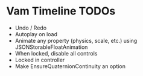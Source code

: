 # Vam Timeline TODOs

- Undo / Redo
- Autoplay on load
- Animate any property (physics, scale, etc.) using JSONStorableFloatAnimation
- When locked, disable all controls
- Locked in controller
- Make EnsureQuaternionContinuity an option